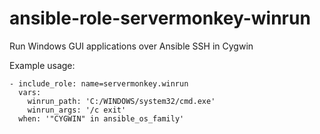 # ansible-role-servermonkey-winrun

Run Windows GUI applications over Ansible SSH in Cygwin

Example usage:

```
- include_role: name=servermonkey.winrun
  vars:
    winrun_path: 'C:/WINDOWS/system32/cmd.exe'
    winrun_args: '/c exit'
  when: '"CYGWIN" in ansible_os_family'
```
